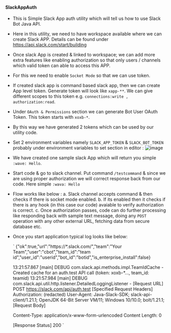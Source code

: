 #### SlackAppAuth

- This is Simple Slack App auth utility which will tell us how to use Slack Bot Java API.
- Here in this utility, we need to have workspace available where we can create Slack APP. Details can be found under https://api.slack.com/start/building
- Once slack App is created & linked to workspace; we can add more extra features like enabling authorization so that only users / channels which valid token can able to access this APP.
- For this we need to enable `Socket Mode` so that we can use token.
- If created slack app is command based slack app, then we can create App level token. Generate token will look like `xapp-**`. We can give different scopes to this token e.g. `connections:write , authorization:read`.
- Under `OAuth & Permissions` section we can generate Bot User OAuth Token. This token starts with `xoxb-*`.
- By this way we have generated 2 tokens which can be used by our utility code. 
- Set 2 environment variables namely `SLACK_APP_TOKEN` & `SLACK_BOT_TOKEN` probably under environment variables to set section in editor :
![image](https://user-images.githubusercontent.com/35179165/163179607-01767eb4-c480-4b28-a635-89a84aea918e.png)

- We have created one sample slack App which will return you simple `:wave: Hello`.
- Start code & go to slack channel. Put command  `/testcommand` & since we are using proper authorization we will correct response back from our code. Here simple `:wava: Hello`
- Flow works like below :
   a. Slack channel accepts command & then checks if there is socket mode enabled. 
   b. If its enabled then it checks if there is any hook (in this case our code) avaiable to verify authorization is correct.
   c. Once authorization passes, code can do further processing like responding back with sample text message, doing any `POST` operation with any other external URL, fetching data from secure database etc.

- Once you start application typical log looks like below:

   ` {"ok":true,"url":"https:\/\/*.slack.com\/","team":"Your Team","user":"cbot","team_id":"team id","user_id":"userid","bot_id":"botid","is_enterprise_install":false}

     13:21:57.867 [main] DEBUG com.slack.api.methods.impl.TeamIdCache - Created cache for an auth.test API call (token: xoxb-*..., team_id: teamid)
     13:21:57.984 [main] DEBUG com.slack.api.util.http.listener.DetailedLoggingListener - 
     [Request URL]
     POST https://slack.com/api/auth.test
     [Specified Request Headers]
     Authorization: (redacted) 
     User-Agent: Java-Slack-SDK; slack-api-client/1.21.1; OpenJDK 64-Bit Server VM/11; Windows 10/10.0; bolt/1.21.1;
     [Request Body]


     Content-Type: application/x-www-form-urlencoded
     Content Length: 0

     [Response Status]
     200 `


